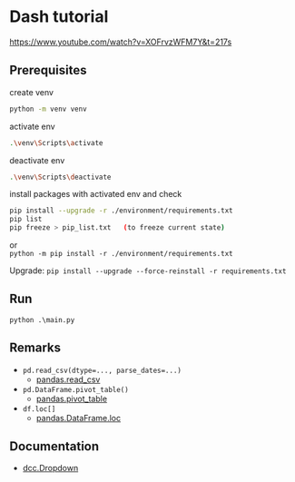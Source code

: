 # Dash tutorial

<https://www.youtube.com/watch?v=XOFrvzWFM7Y&t=217s>

## Prerequisites

create venv

```bash
python -m venv venv
```

activate env

```bash
.\venv\Scripts\activate
```

deactivate env

```bash
.\venv\Scripts\deactivate
```

install packages with activated env and check

````bash
pip install --upgrade -r ./environment/requirements.txt
pip list
pip freeze > pip_list.txt   (to freeze current state)
````

or  
`python -m pip install -r ./environment/requirements.txt`

Upgrade:
`pip install --upgrade --force-reinstall -r requirements.txt`

## Run

```shell
python .\main.py
```

## Remarks

- `pd.read_csv(dtype=..., parse_dates=...)`
  - [pandas.read_csv](https://pandas.pydata.org/docs/reference/api/pandas.read_csv.html)
- `pd.DataFrame.pivot_table()`
  - [pandas.pivot_table](https://pandas.pydata.org/pandas-docs/stable/reference/api/pandas.pivot_table.html)
- `df.loc[]`
  - [pandas.DataFrame.loc](https://pandas.pydata.org/docs/reference/api/pandas.DataFrame.loc.html)

## Documentation

- [dcc.Dropdown](https://dash.plotly.com/dash-core-components/dropdown)

